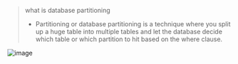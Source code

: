 > what is database partitioning
> - Partitioning or database partitioning is a technique where you split up a huge table into multiple tables and let the database decide which table or which partition to hit based on the where clause.

![image](https://github.com/user-attachments/assets/3ce72de8-40c1-4a38-89e0-595a257a8165)
